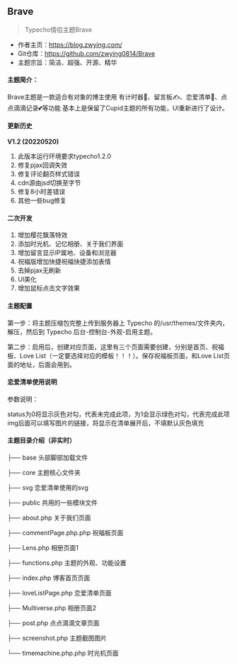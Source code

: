 ## Brave

> Typecho情侣主题Brave

- 作者主页：https://blog.zwying.com/
- Git仓库：https://github.com/zwying0814/Brave
- 主题宗旨：简洁、超强、开源、精华

#### 主题简介：

Brave主题是一款适合有对象的博主使用 
有计时器🧭、留言板✍、恋爱清单📜、点点滴滴记录💕等功能
基本上是保留了Cupid主题的所有功能，UI重新进行了设计。

#### 更新历史

**V1.2 (20220520)**
1. 此版本运行环境要求typecho1.2.0
2. 修复pjax回调失效
3. 修复评论翻页样式错误
4. cdn源由jsd切换至字节
5. 修复8小时差错误
6. 其他一些bug修复


#### 二次开发

1. 增加樱花飘落特效
2. 添加时光机、记忆相册、关于我们界面
3. 增加留言显示IP属地、设备和浏览器
4. 祝福版增加快捷祝福快捷添加表情
5. 去掉pjax无刷新
6. UI美化
7. 增加鼠标点击文字效果


#### 主题配置

第一步：将主题压缩包完整上传到服务器上 Typecho 的/usr/themes/文件夹内，解压，然后到 Typecho 后台-控制台-外观-启用主题。

第二步：启用后，创建对应页面，这里有三个页面需要创建，分别是首页、祝福板、Love List（一定要选择对应的模板！！！）。保存祝福板页面，和Love List页面的地址，后面会用到。

#### 恋爱清单使用说明

参数说明：

status为0将显示灰色对勾，代表未完成此项，为1会显示绿色对勾，代表完成此项
img后面可以填写图片的链接，将显示在清单展开后，不填默认灰色填充

#### 主题目录介绍（非实时）

├── base 头部脚部加载文件

├── core 主题核心文件夹

├── svg 恋爱清单使用的svg

├── public 共用的一些模块文件

├── about.php 关于我们页面

├── commentPage.php.php 祝福板页面

├── Lens.php 相册页面1

├── functions.php 主题的外观、功能设置

├── index.php 博客首页页面

├── loveListPage.php 恋爱清单页面

├── Multiverse.php 相册页面2

├── post.php 点点滴滴文章页面

├── screenshot.php 主题截图图片

└── timemachine.php.php 时光机页面

